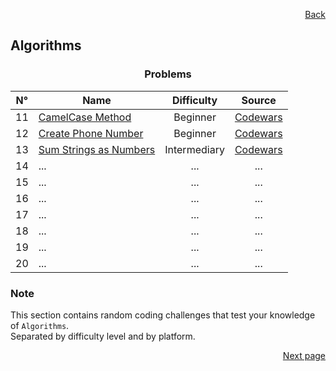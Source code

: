 <p align="right">
  <a href="./../page_1/home.md">Back</a>
</p>

<h2>Algorithms</h2>

<h3 align="center">Problems</h3>

<div align="center">

| N° | Name	| Difficulty | Source |
|:---: |---	|:---:	|:---:	|
| 11 | [CamelCase Method](./camelcase-method/)	| Beginner | [Codewars](https://www.codewars.com/kata/587731fda577b3d1b0001196/)	|
| 12 | [Create Phone Number](./create-phone-number/) | Beginner | [Codewars](https://www.codewars.com/kata/525f50e3b73515a6db000b83/) |
| 13 | [Sum Strings as Numbers](./sum-strings-as-numbers/) | Intermediary | [Codewars](https://www.codewars.com/kata/5324945e2ece5e1f32000370/) |
| 14 | ... | ... | ... |
| 15 | ... | ... | ... |
| 16 | ... | ... | ... |
| 17 | ... | ... | ... |
| 18 | ... | ... | ... |
| 19 | ... | ... | ... |
| 20 | ... | ... | ... |

</div>

<h3>Note</h3>

<p>
  This section contains random coding challenges that test your knowledge of <code>Algorithms</code>.<br> Separated by difficulty level and by platform.
</p>

<p align="right">
  <a href="#">Next page</a>
</p>
